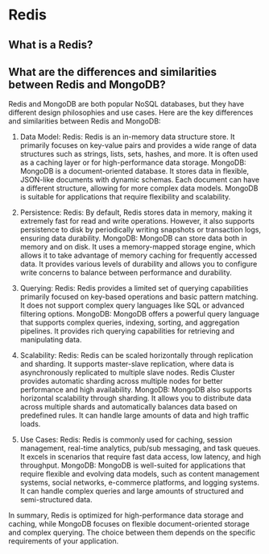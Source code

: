 # Redis

## What is a Redis?


## What are the differences and similarities between Redis and MongoDB?
Redis and MongoDB are both popular NoSQL databases, but they have different design philosophies and use cases. Here are the key differences and similarities between Redis and MongoDB:

1. Data Model:
Redis: Redis is an in-memory data structure store. It primarily focuses on key-value pairs and provides a wide range of data structures such as strings, lists, sets, hashes, and more. It is often used as a caching layer or for high-performance data storage.
MongoDB: MongoDB is a document-oriented database. It stores data in flexible, JSON-like documents with dynamic schemas. Each document can have a different structure, allowing for more complex data models. MongoDB is suitable for applications that require flexibility and scalability.

2. Persistence:
Redis: By default, Redis stores data in memory, making it extremely fast for read and write operations. However, it also supports persistence to disk by periodically writing snapshots or transaction logs, ensuring data durability.
MongoDB: MongoDB can store data both in memory and on disk. It uses a memory-mapped storage engine, which allows it to take advantage of memory caching for frequently accessed data. It provides various levels of durability and allows you to configure write concerns to balance between performance and durability.

3. Querying:
Redis: Redis provides a limited set of querying capabilities primarily focused on key-based operations and basic pattern matching. It does not support complex query languages like SQL or advanced filtering options.
MongoDB: MongoDB offers a powerful query language that supports complex queries, indexing, sorting, and aggregation pipelines. It provides rich querying capabilities for retrieving and manipulating data.

4. Scalability:
Redis: Redis can be scaled horizontally through replication and sharding. It supports master-slave replication, where data is asynchronously replicated to multiple slave nodes. Redis Cluster provides automatic sharding across multiple nodes for better performance and high availability.
MongoDB: MongoDB also supports horizontal scalability through sharding. It allows you to distribute data across multiple shards and automatically balances data based on predefined rules. It can handle large amounts of data and high traffic loads.

5. Use Cases:
Redis: Redis is commonly used for caching, session management, real-time analytics, pub/sub messaging, and task queues. It excels in scenarios that require fast data access, low latency, and high throughput.
MongoDB: MongoDB is well-suited for applications that require flexible and evolving data models, such as content management systems, social networks, e-commerce platforms, and logging systems. It can handle complex queries and large amounts of structured and semi-structured data.

In summary, Redis is optimized for high-performance data storage and caching, while MongoDB focuses on flexible document-oriented storage and complex querying. The choice between them depends on the specific requirements of your application.